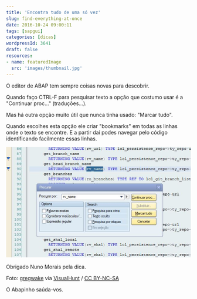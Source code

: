 ```yaml
---
title: 'Encontra tudo de uma só vez'
slug: find-everything-at-once
date: 2016-10-24 09:00:11
tags: [sapgui]
categories: [dicas]
wordpressId: 3641
draft: false
resources:
- name: featuredImage
  src: 'images/thumbnail.jpg'
---
```

O editor de ABAP tem sempre coisas novas para descobrir.

Quando faço CTRL-F para pesquisar texto a opção que costumo usar é a "Continuar proc..." (traduções...).

<!--more-->

Mas há outra opção muito útil que nunca tinha usado: "Marcar tudo".

Quando escolhes esta opção ele criar "bookmarks" em todas as linhas onde o texto se encontre. E a partir daí podes navegar pelo código identificando facilmente essas linhas.

[![marcar_tudo][1]][1]

Obrigado Nuno Morais pela dica.

Foto: [gregwake][2] via [VisualHunt][3] / [CC BY-NC-SA][4]

O Abapinho saúda-vos.

   [1]: images/marcar_tudo.jpg
   [2]: https://www.flickr.com/photos/gregwake/209493486/
   [3]: https://visualhunt.com/photos/sky-images/
   [4]: https://creativecommons.org/licenses/by-nc-sa/2.0/
